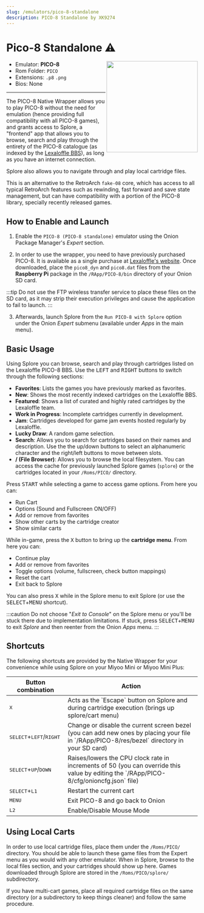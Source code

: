 ```yaml
---
slug: /emulators/pico-8-standalone
description: PICO-8 Standalone by XK9274
---
```

# Pico-8 Standalone ⚠

<img src="https://user-images.githubusercontent.com/44569252/188293050-691f7376-544e-4275-a612-bb042576dbe3.png" align="right" width="240" />

- Emulator: **PICO-8**
- Rom Folder: `PICO`
- Extensions: `.p8` `.png`
- Bios: None

---

The PICO-8 Native Wrapper allows you to play PICO-8 without the need for emulation (hence providing full compatibility with all PICO-8 games), and grants access to Splore, a "frontend" app that allows you to browse, search and play through the entirety of the PICO-8 catalogue (as indexed by the [Lexaloffle BBS](https://www.lexaloffle.com/bbs/)), as long as you have an internet connection. 

Splore also allows you to navigate through and play local cartridge files.

This is an alternative to the RetroArch `fake-08` core, which has access to all typical RetroArch features such as rewinding, fast forward and save state management, but can have compatibility with a portion of the PICO-8 library, specially recently released games.

## How to Enable and Launch

1. Enable the `PICO-8 (PICO-8 standalone)` emulator using the Onion Package Manager's *Expert* section.

2. In order to use the wrapper, you need to have previously purchased PICO-8. It is available as a single purchase at [Lexaloffle's website](https://www.lexaloffle.com/games.php?page=updates). Once downloaded, place the `pico8_dyn` and `pico8.dat` files from the **Raspberry Pi** package in the `/RApp/PICO-8/bin` directory of your Onion SD card.

:::tip
Do not use the FTP wireless transfer service to place these files on the SD card, as it may strip their execution privileges and cause the application to fail to launch.
:::

3. Afterwards, launch Splore from the `Run PICO-8 with Splore` option under the Onion *Expert* submenu (available under *Apps* in the main menu).

## Basic Usage

Using Splore you can browse, search and play through cartridges listed on the Lexaloffle PICO-8 BBS. Use the <kbd>LEFT</kbd> and <kbd>RIGHT</kbd> buttons to switch through the following sections:

* **Favorites**: Lists the games you have previously marked as favorites.
* **New**: Shows the most recently indexed cartridges on the Lexaloffle BBS.
* **Featured**: Shows a list of curated and highly rated cartridges by the Lexaloffle team.
* **Work in Progress**: Incomplete cartridges currently in development.
* **Jam**: Cartridges developed for game jam events hosted regularly by Lexaloffle.
* **Lucky Draw**: A random game selection.
* **Search**: Allows you to search for cartridges based on their names and description. Use the the up/down buttons to select an alphanumeric character and the right/left buttons to move between slots.
* **/ (File Browser)**: Allows you to browse the local filesystem. You can access the cache for previously launched Splore games (`splore`) or the cartridges located in your `/Roms/PICO/` directory.

Press <kbd>START</kbd> while selecting a game to access game options. From here you can:

* Run Cart
* Options (Sound and Fullscreen ON/OFF)
* Add or remove from favorites
* Show other carts by the cartridge creator
* Show similar carts

While in-game, press the <kbd>X</kbd> button to bring up the **cartridge menu**. From here you can:

* Continue play
* Add or remove from favorites
* Toggle options (volume, fullscreen, check button mappings)
* Reset the cart
* Exit back to Splore

You can also press <kbd>X</kbd> while in the Splore menu to exit Splore (or use the <kbd>SELECT</kbd>+<kbd>MENU</kbd> shortcut).

:::caution
Do not choose "*Exit to Console*" on the Splore menu or you'll be stuck there due to implementation limitations. If stuck, press <kbd>SELECT</kbd>+<kbd>MENU</kbd> to exit *Splore* and then reenter from the Onion *Apps* menu.
:::

## Shortcuts

The following shortcuts are provided by the Native Wrapper for your convenience while using Splore on your Miyoo Mini or Miyoo Mini Plus:


<table align="center">
    <thead>
        <tr>
            <th>Button combination</th>
            <th>Action</th>
        </tr>
    </thead>
    <tbody>
        <tr>
            <td><kbd>X</kbd></td>
            <td>Acts as the `Escape` button on Splore and during cartridge execution (brings up splore/cart menu)</td>
        </tr>
        <tr>
            <td><kbd>SELECT</kbd>+<kbd>LEFT</kbd>/<kbd>RIGHT</kbd></td>
            <td>Change or disable the current screen bezel (you can add new ones by placing your file in `/RApp/PICO-8/res/bezel` directory in your SD card)</td>
        </tr>
        <tr>
            <td><kbd>SELECT</kbd>+<kbd>UP</kbd>/<kbd>DOWN</kbd></td>
            <td>Raises/lowers the CPU clock rate in increments of 50 (you can override this value by editing the `/RApp/PICO-8/cfg/onioncfg.json` file)</td>
        </tr>
        <tr>
            <td><kbd>SELECT</kbd>+<kbd>L1</kbd></td>
            <td>Restart the current cart</td>
        </tr>
        <tr>
            <td><kbd>MENU</kbd></td>
            <td>Exit PICO-8 and go back to Onion</td>
        </tr>
        <tr>
            <td><kbd>L2</kbd></td>
            <td>Enable/Disable Mouse Mode</td>
        </tr>
    </tbody>
</table>

## Using Local Carts

In order to use local cartridge files, place them under the `/Roms/PICO/` directory. You should be able to launch these game files from the Expert menu as you would with any other emulator. When in Splore, browse to the local files section, and your cartridges should show up here. Games downloaded through Splore are stored in the `/Roms/PICO/splore/` subdirectory.

If you have multi-cart games, place all required cartridge files on the same directory (or a subdirectory to keep things cleaner) and follow the same procedure.
